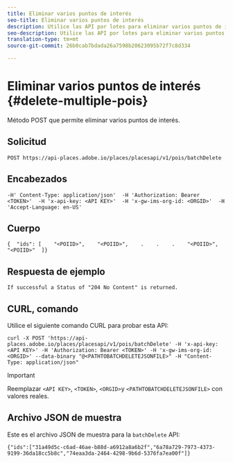 ```yaml
---
title: Eliminar varios puntos de interés
seo-title: Eliminar varios puntos de interés
description: Utilice las API por lotes para eliminar varios puntos de interés.
seo-description: Utilice las API por lotes para eliminar varios puntos de interés.
translation-type: tm+mt
source-git-commit: 26b0cab7bdada26a7598b20623095b72f7c8d334

---
```




# Eliminar varios puntos de interés {#delete-multiple-pois}

Método POST que permite eliminar varios puntos de interés.

## Solicitud

```text
POST https://api-places.adobe.io/places/placesapi/v1/pois/batchDelete
```

## Encabezados

```text
-H' Content-Type: application/json'  -H 'Authorization: Bearer <TOKEN>'  -H 'x-api-key: <API KEY>'  -H 'x-gw-ims-org-id: <ORGID>'  -H 'Accept-Language: en-US'
```

## Cuerpo

```text
{  "ids": [    "<POIID>",    "<POIID>",    .    .    .    "<POIID>",    "<POIID>"  ]}
```

## Respuesta de ejemplo

```text
If successful a Status of "204 No Content" is returned.
```

## CURL, comando

Utilice el siguiente comando CURL para probar esta API:

```text
curl -X POST 'https://api-places.adobe.io/places/placesapi/v1/pois/batchDelete' -H 'x-api-key: <API KEY>' -H 'Authorization: Bearer <TOKEN>' -H 'x-gw-ims-org-id: <ORGID>' --data-binary "@<PATHTOBATCHDELETEJSONFILE>" -H "Content-Type: application/json"
```

>[!IMPORTANT]
>
>Reemplazar `<API KEY>`, `<TOKEN>`, `<ORGID>`y `<PATHTOBATCHDELETEJSONFILE>` con valores reales.

## Archivo JSON de muestra

Este es el archivo JSON de muestra para la `batchDelete` API:

```text
{​"ids":["31a49d5c-c6ad-46ae-b88d-a6912a8a6b2f","6a78a729-7973-4373-9199-36da18cc5b8c","74eaa3da-2464-4298-9b6d-5376fa7ea00f"]​}
```
